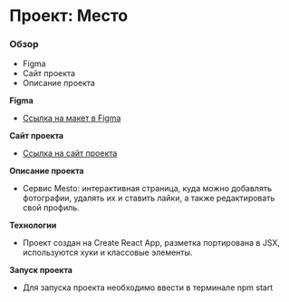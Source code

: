 # Проект: Место

### Обзор

* Figma
* Сайт проекта
* Описание проекта

**Figma**

* [Ссылка на макет в Figma](https://www.figma.com/file/2cn9N9jSkmxD84oJik7xL7/JavaScript.-Sprint-4?node-id=0%3A1)

**Сайт проекта**

* [Ссылка на сайт проекта](https://frenchtomatofrommoscow.github.io/mesto-react/)

**Описание проекта**

* Сервис Mesto: интерактивная страница, куда можно добавлять фотографии, удалять их и ставить лайки, а также редактировать свой профиль.

**Технологии**

* Проект создан на Create React App, разметка портирована в JSX, используются хуки и классовые элементы.

**Запуск проекта**

* Для запуска проекта необходимо ввести в терминале npm start